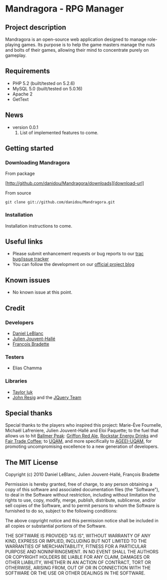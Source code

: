 Mandragora - RPG Manager
========================

Project description
------------------------
Mandragora is an open-source web application designed to manage role-playing games. 
Its purpose is to help the game masters manage the nuts and bolts of their games, 
allowing their mind to concentrate purely on gameplay.

Requirements
------------------------
 - PHP 5.2 (built/tested on 5.2.6)
 - MySQL 5.0 (built/tested on 5.0.16)
 - Apache 2
 - GetText

News
------------------------
 - version 0.0.1 
   1. List of implemented features to come.

Getting started
------------------------
### Downloading Mandragora

From package

[http://github.com/danidou/Mandragora/downloads][download-url]

[download-url]:http://github.com/danidou/Mandragora/downloads

From source

`git clone git://github.com/danidou/Mandragora.git`

### Installation

Installation instructions to come.

Useful links
------------------------
 * Please submit enhancement requests or bug reports to our [trac bug/issue tracker][trac]
 * You can follow the development on our [official project blog][blog]
 
 [trac]:http://trac.mandragora.qc.ca
 [blog]:http://blog.mandragora.qc.ca


Known issues
------------------------
 - No known issue at this point.

Credit
------------------------
### Developers
 - [Daniel LeBlanc][Daniel LeBlanc]
 - [Julien Jouvent-Hallé][Julien Jouvent-Hallé]
 - [François Bradette][François Bradette]

 [Daniel LeBlanc]:mailto:danidou@gmail.com
 [Julien Jouvent-Hallé]:mailto:julienhalle@gmail.com
 [François Bradette]:mailto:francoisbradette@gmail.com

### Testers
 - Elias Chamma

### Libraries
 - [Taylor luk][Taylor luk]
 - [John Resig][John Resig] and the [JQuery Team][JQuery Team]

 [Taylor luk]:mailto:taylor.luk@idealian.net
 [John Resig]:http://ejohn.org/
 [JQuery Team]:http://docs.jquery.com/Contributors

Special thanks
------------------------
Special thanks to the players who inspired this project: Marie-Ève Fournelle, Michaël Lafreniere, Julien Jouvent-Hallé and Eloi Paquette; to the fuel that allows us to hit [Ballmer Peak]: [Griffon Red Ale][Griffon Red Ale], [Rockstar Energy Drinks] and [Fair Trade Coffee]; to [UQAM], and more specifically to [AGEEI-UQAM], for promoting uncompromising excellence to a new generation of developers.

[Griffon Red Ale]:http://www.mcauslan.com/en/ourbeers/griffon_red.htm
[Rockstar Energy Drinks]:http://www.rockstar69.com
[Fair Trade Coffee]:http://transfair.ca
[Ballmer Peak]:http://xkcd.com/323
[UQAM]:http://www.uqam.ca
[AGEEI-UQAM]:http://www.ageei.org


The MIT License
------------------------
Copyright (c) 2010 Daniel LeBlanc, Julien Jouvent-Hallé, François Bradette

Permission is hereby granted, free of charge, to any person obtaining a copy
of this software and associated documentation files (the "Software"), to deal
in the Software without restriction, including without limitation the rights
to use, copy, modify, merge, publish, distribute, sublicense, and/or sell
copies of the Software, and to permit persons to whom the Software is
furnished to do so, subject to the following conditions:

The above copyright notice and this permission notice shall be included in
all copies or substantial portions of the Software.

THE SOFTWARE IS PROVIDED "AS IS", WITHOUT WARRANTY OF ANY KIND, EXPRESS OR
IMPLIED, INCLUDING BUT NOT LIMITED TO THE WARRANTIES OF MERCHANTABILITY,
FITNESS FOR A PARTICULAR PURPOSE AND NONINFRINGEMENT. IN NO EVENT SHALL THE
AUTHORS OR COPYRIGHT HOLDERS BE LIABLE FOR ANY CLAIM, DAMAGES OR OTHER
LIABILITY, WHETHER IN AN ACTION OF CONTRACT, TORT OR OTHERWISE, ARISING FROM,
OUT OF OR IN CONNECTION WITH THE SOFTWARE OR THE USE OR OTHER DEALINGS IN
THE SOFTWARE.